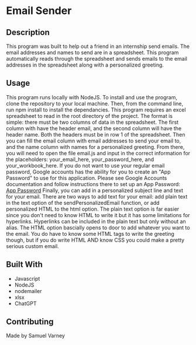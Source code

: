 # Email Sender

## Description
This program was built to help out a friend in an internship send emails. The email addresses and names to send are in a spreadsheet. This program automatically reads through the spreadsheet and sends emails to the email addresses in the spreadsheet along with a personalized greeting. 

## Usage
This program runs locally with NodeJS. To install and use the program, clone the repository to your local machine. Then, from the command line, run npm install to install the dependancies. This program requires an excel spreadsheet to read in the root directory of the project. The format is simple: there must be two columns of data in the spreadsheet. The first column with have the header email, and the second column will have the header name. Both the headers must be in row 1 of the spreadsheet. Then you can fill the email column with email addresses to send your email to, and the name column with names for a personalized greeting. From there, you will need to open the file email.js and input in the correct information for the placeholders: your_email_here, your_password_here, and your_workbook_here. If you do not want to use your regular email password, Google accounts has the ability for you to create an "App Password" to use for this application. Please see Google Accounts documentation and follow instructions there to set up an App Password: [App Password](https://support.google.com/accounts/answer/185833?hl=en) Finally, you can add in a personalized subject line and text for your email. There are two ways to add text for your email: add plain text in the text option of the sendPersonalizedEmail function, or add personalized HTML to the html option. The plain text option is far easier since you don't need to know HTML to write it but it has some limitations for hyperlinks. Hyperlinks can be included in the plain text but only without an alias. The HTML option bascially opens to door to add whatever you want to the email. You do have to know some HTML tags to write the greeting though, but if you do write HTML AND know CSS you could make a pretty serious custom email. 

## Built With

* Javascript
* NodeJS
* nodemailer
* xlsx
* ChatGPT

## Contributing

Made by Samuel Varney